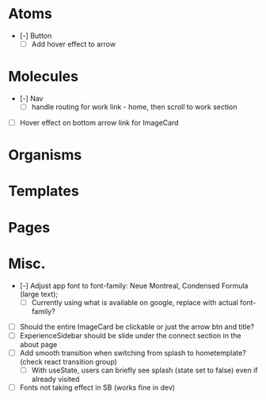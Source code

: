 # Atoms
- [-] Button
  - [ ] Add hover effect to arrow

# Molecules
- [-] Nav
  - [ ] handle routing for work link -  home, then scroll to work section
- [ ] Hover effect on bottom arrow link for ImageCard

# Organisms

# Templates

# Pages

# Misc.
- [-] Adjust app font to font-family: Neue Montreal, Condensed Formula (large text);
  - [ ] Currently using what is available on google, replace with actual font-family?
- [ ] Should the entire ImageCard be clickable or just the arrow btn and title?
- [ ] ExperienceSidebar should be slide under the connect section in the about page
- [ ] Add smooth transition when switching from splash to hometemplate? (check react transition group)
  - [ ] With useState, users can briefly see splash (state set to false) even if already visited
  
- [ ] Fonts not taking effect in SB (works fine in dev)
